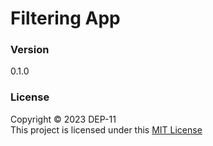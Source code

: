 # Filtering App 

### Version
0.1.0

### License
Copyright &copy; 2023 DEP-11 <br>
This project is licensed under this [MIT License](License.txt)
